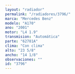 ```yaml
---
layout: "radiador"
permalink: "/radiadores/3796/"
marca: "Mercedes Benz"
modelo: "A170"
ano: "2001"
motor: "L4 1.9"
transmision: "Automática"
parte: "62781A"
clima: "Con clima"
alto: "23 5/8"
ancho: "14 1/8"
observaciones: ""
id: "3796"
---
```


